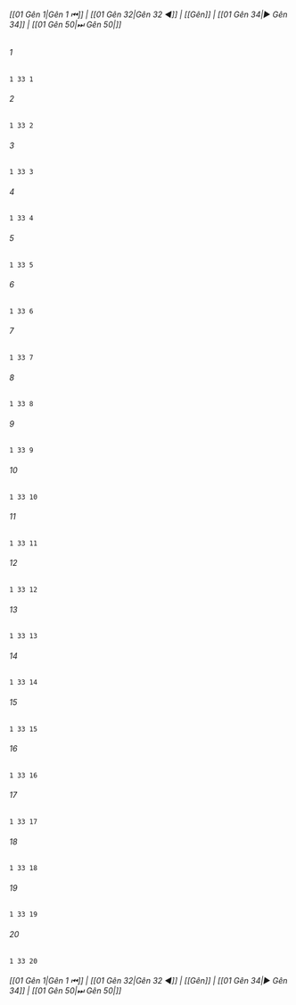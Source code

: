
###### [[01 Gên 1|Gên 1 ⏮]] | [[01 Gên 32|Gên 32 ◀]] | [[Gên]] | [[01 Gên 34|▶ Gên 34]] | [[01 Gên 50|⏭ Gên 50|]]

###### 1
``` verse
1 33 1 
```
###### 2
``` verse
1 33 2 
```
###### 3
``` verse
1 33 3 
```
###### 4
``` verse
1 33 4 
```
###### 5
``` verse
1 33 5 
```
###### 6
``` verse
1 33 6 
```
###### 7
``` verse
1 33 7 
```
###### 8
``` verse
1 33 8 
```
###### 9
``` verse
1 33 9 
```
###### 10
``` verse
1 33 10 
```
###### 11
``` verse
1 33 11 
```
###### 12
``` verse
1 33 12 
```
###### 13
``` verse
1 33 13 
```
###### 14
``` verse
1 33 14 
```
###### 15
``` verse
1 33 15 
```
###### 16
``` verse
1 33 16 
```
###### 17
``` verse
1 33 17 
```
###### 18
``` verse
1 33 18 
```
###### 19
``` verse
1 33 19 
```
###### 20
``` verse
1 33 20 
```

###### [[01 Gên 1|Gên 1 ⏮]] | [[01 Gên 32|Gên 32 ◀]] | [[Gên]] | [[01 Gên 34|▶ Gên 34]] | [[01 Gên 50|⏭ Gên 50|]]

